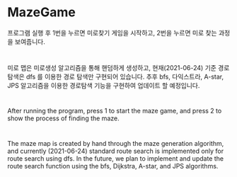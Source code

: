 # MazeGame


프로그램 실행 후 1번을 누르면 미로찾기 게임을 시작하고, 2번을 누르면 미로 찾는 과정을 보여줍니다.
#
미로 맵은 미로생성 알고리즘을 통해 핸덤하게 생성하고, 
현재(2021-06-24) 기준 경로 탐색은 dfs 를 이용한 경로 탐색만 구현되어 있습니다.
추후 bfs, 다익스트라, A-star, JPS 알고리즘을 이용한 경로탐색 기능을 구현하여 업데이트 할 예정입니다.
#
#
#
After running the program, press 1 to start the maze game, and press 2 to show the process of finding the maze.
#
The maze map is created by hand through the maze generation algorithm, and currently (2021-06-24) standard route search is implemented only for route search using dfs.
In the future, we plan to implement and update the route search function using the bfs, Dijkstra, A-star, and JPS algorithms. 

